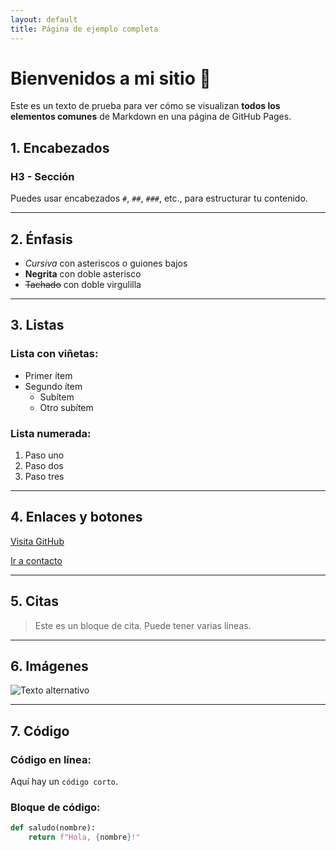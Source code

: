 ```yaml
---
layout: default
title: Página de ejemplo completa
---
```


# Bienvenidos a mi sitio 🌿

Este es un texto de prueba para ver cómo se visualizan **todos los elementos comunes** de Markdown en una página de GitHub Pages.

## 1. Encabezados

### H3 - Sección

Puedes usar encabezados `#`, `##`, `###`, etc., para estructurar tu contenido.

---

## 2. Énfasis

- *Cursiva* con asteriscos o guiones bajos
- **Negrita** con doble asterisco
- ~~Tachado~~ con doble virgulilla

---

## 3. Listas

### Lista con viñetas:
- Primer ítem
- Segundo ítem
  - Subítem
  - Otro subítem

### Lista numerada:
1. Paso uno
2. Paso dos
3. Paso tres

---

## 4. Enlaces y botones

[Visita GitHub](https://github.com)

[Ir a contacto](/contacto)

---

## 5. Citas

> Este es un bloque de cita.
> Puede tener varias líneas.

---

## 6. Imágenes

![Texto alternativo](https://via.placeholder.com/400x150.png?text=Ejemplo+de+imagen)

---

## 7. Código

### Código en línea:  
Aquí hay un `código corto`.

### Bloque de código:

```python
def saludo(nombre):
    return f"Hola, {nombre}!"
